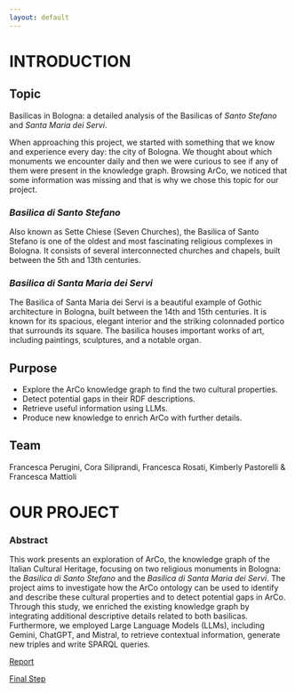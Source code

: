 ```yaml
---
layout: default
---
```


# INTRODUCTION


## Topic

Basilicas in Bologna: a detailed analysis of the Basilicas of _Santo Stefano_ and _Santa Maria dei Servi_.

When approaching this project, we started with something that we know and experience every day: the city of Bologna. We thought about which monuments we encounter daily and then we were curious to see if any of them were present in the knowledge graph. Browsing ArCo, we noticed that some information was missing and that is why we chose this topic for our project. 

### _Basilica di Santo Stefano_
Also known as Sette Chiese (Seven Churches), the Basilica of Santo Stefano is one of the oldest and most fascinating religious complexes in Bologna. It consists of several interconnected churches and chapels, built between the 5th and 13th centuries.

### _Basilica di Santa Maria dei Servi_
The Basilica of Santa Maria dei Servi is a beautiful example of Gothic architecture in Bologna, built between the 14th and 15th centuries. It is known for its spacious, elegant interior and the striking colonnaded portico that surrounds its square. The basilica houses important works of art, including paintings, sculptures, and a notable organ. 

## Purpose

* Explore the ArCo knowledge graph to find the two cultural properties.
* Detect potential gaps in their RDF descriptions.
* Retrieve useful information using LLMs.
* Produce new knowledge to enrich ArCo with further details.

## Team

Francesca Perugini, Cora Siliprandi, Francesca Rosati, Kimberly Pastorelli & Francesca Mattioli

# **OUR PROJECT**

### Abstract
This work presents an exploration of ArCo, the knowledge graph of the Italian Cultural Heritage, focusing on two religious monuments in Bologna: the _Basilica di Santo Stefano_ and the _Basilica di Santa Maria dei Servi_. The project aims to investigate how the ArCo ontology can be used to identify and describe these cultural properties and to detect potential gaps in ArCo.
Through this study, we enriched the existing knowledge graph by integrating additional descriptive details related to both basilicas. Furthermore, we employed Large Language Models (LLMs), including Gemini, ChatGPT, and Mistral, to retrieve contextual information, generate new triples and write SPARQL queries.

[Report](./report.md)

[Final Step](./finalstep.md)
